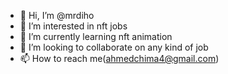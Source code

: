 - 👋 Hi, I’m @mrdiho
- 👀 I’m interested in nft jobs
- 🌱 I’m currently learning nft animation
- 💞️ I’m looking to collaborate on any kind of job
- 📫 How to reach me(ahmedchima4@gmail.com)

<!---
mrdiho/mrdiho is a ✨ special ✨ repository because its `README.md` (this file) appears on your GitHub profile.
You can click the Preview link to take a look at your changes.
--->
